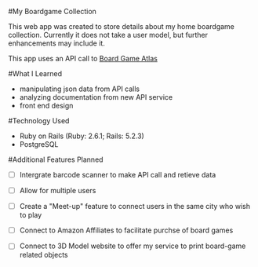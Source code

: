 #My Boardgame Collection

This web app was created to store details about my home boardgame collection.
Currently it does not take a user model, but further enhancements may include it.

This app uses an API call to [Board Game Atlas](https://www.boardgameatlas.com/api/docs)

#What I Learned

- manipulating json data from API calls
- analyzing documentation from new API service
- front end design

#Technology Used

- Ruby on Rails (Ruby: 2.6.1; Rails: 5.2.3)
- PostgreSQL

#Additional Features Planned
- [ ] Intergrate barcode scanner to make API call and retieve data
- [ ] Allow for multiple users
- [ ] Create a "Meet-up" feature to connect users in the same city who wish to play
- [ ] Connect to Amazon Affiliates to facilitate purchse of board games
- [ ] Connect to 3D Model website to offer my service to print board-game related objects

